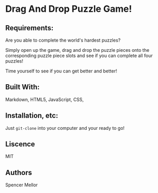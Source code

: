 # Drag And Drop Puzzle Game!

## Requirements:

Are you able to complete the world's hardest puzzles?

Simply open up the game, drag and drop the puzzle pieces onto the corresponding puzzle piece slots and see if you can complete all four puzzles!

Time yourself to see if you can get better and better!

## Built With:

Markdown, HTML5, JavaScript, CSS,

## Installation, etc:

Just `git-clone` into your computer and your ready to go!

## Liscence

MIT

## Authors

Spencer Mellor
